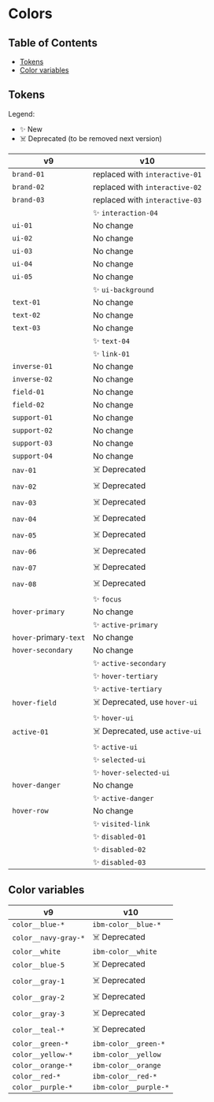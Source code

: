 # Colors

<!-- prettier-ignore-start -->
<!-- START doctoc generated TOC please keep comment here to allow auto update -->
<!-- DON'T EDIT THIS SECTION, INSTEAD RE-RUN doctoc TO UPDATE -->
## Table of Contents

- [Tokens](#tokens)
- [Color variables](#color-variables)

<!-- END doctoc generated TOC please keep comment here to allow auto update -->
<!-- prettier-ignore-end -->

## Tokens

Legend:

- ✨ New
- ☠️ Deprecated (to be removed next version)

| v9                     | v10                            |
| ---------------------- | ------------------------------ |
| `brand-01`             | replaced with `interactive-01` |
| `brand-02`             | replaced with `interactive-02` |
| `brand-03`             | replaced with `interactive-03` |
|                        | ✨ `interaction-04`            |
| `ui-01`                | No change                      |
| `ui-02`                | No change                      |
| `ui-03`                | No change                      |
| `ui-04`                | No change                      |
| `ui-05`                | No change                      |
|                        | ✨ `ui-background`             |
| `text-01`              | No change                      |
| `text-02`              | No change                      |
| `text-03`              | No change                      |
|                        | ✨ `text-04`                   |
|                        | ✨ `link-01`                   |
| `inverse-01`           | No change                      |
| `inverse-02`           | No change                      |
| `field-01`             | No change                      |
| `field-02`             | No change                      |
| `support-01`           | No change                      |
| `support-02`           | No change                      |
| `support-03`           | No change                      |
| `support-04`           | No change                      |
| `nav-01`               | ☠️ Deprecated                  |
| `nav-02`               | ☠️ Deprecated                  |
| `nav-03`               | ☠️ Deprecated                  |
| `nav-04`               | ☠️ Deprecated                  |
| `nav-05`               | ☠️ Deprecated                  |
| `nav-06`               | ☠️ Deprecated                  |
| `nav-07`               | ☠️ Deprecated                  |
| `nav-08`               | ☠️ Deprecated                  |
|                        | ✨ `focus`                     |
| `hover-primary`        | No change                      |
|                        | ✨ `active-primary`            |
| `hover-`primary`-text` | No change                      |
| `hover-secondary`      | No change                      |
|                        | ✨ `active-secondary`          |
|                        | ✨ `hover-tertiary`            |
|                        | ✨ `active-tertiary`           |
| `hover-field`          | ☠️ Deprecated, use `hover-ui`  |
|                        | ✨ `hover-ui`                  |
| `active-01`            | ☠️ Deprecated, use `active-ui` |
|                        | ✨ `active-ui`                 |
|                        | ✨ `selected-ui`               |
|                        | ✨ `hover-selected-ui`         |
| `hover-danger`         | No change                      |
|                        | ✨ `active-danger`             |
| `hover-row`            | No change                      |
|                        | ✨ `visited-link`              |
|                        | ✨ `disabled-01`               |
|                        | ✨ `disabled-02`               |
|                        | ✨ `disabled-03`               |

## Color variables

| v9                   | v10                   |
| -------------------- | --------------------- |
| `color__blue-*`      | `ibm-color__blue-*`   |
| `color__navy-gray-*` | ☠️ Deprecated         |
| `color__white`       | `ibm-color__white`    |
| `color__blue-5`      | ☠️ Deprecated         |
| `color__gray-1`      | ☠️ Deprecated         |
| `color__gray-2`      | ☠️ Deprecated         |
| `color__gray-3`      | ☠️ Deprecated         |
| `color__teal-*`      | ☠️ Deprecated         |
| `color__green-*`     | `ibm-color__green-*`  |
| `color__yellow-*`    | `ibm-color__yellow`   |
| `color__orange-*`    | `ibm-color__orange`   |
| `color__red-*`       | `ibm-color__red-*`    |
| `color__purple-*`    | `ibm-color__purple-*` |

